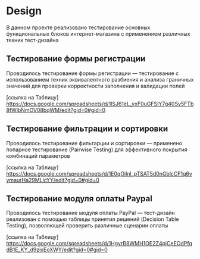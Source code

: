 # Design
В данном проекте реализовано тестирование основных функциональных блоков интернет-магазина с применением различных техник тест-дизайна

## Тестирование формы регистрации
Проводилось тестирование формы регистрации — тестирование с использованием техник эквивалентного разбиения и анализа граничных значений для проверки корректности заполнения и валидации полей

[ссылка на Таблицу]
https://docs.google.com/spreadsheets/d/1lSJ61eL_vxF0uGFSIY7g40Sy5FTb8fWlbNmOV08bqWM/edit?gid=0#gid=0

## Тестирование фильтрации и сортировки
Проводилось тестирование фильтарции и сортировки — применено попарное тестирование (Pairwise Testing) для эффективного покрытия комбинаций параметров

[ссылка на Таблицу]
https://docs.google.com/spreadsheets/d/1E0qOilnl_pTSAT5d0nGblcCF1q6vymaurHa29MLlcYY/edit?gid=0#gid=0

## Тестирование модуля оплаты Paypal
Проводилось тестирование модуля оплаты PayPal — тест-дизайн реализован с помощью таблицы принятия решений (Decision Table Testing), позволяющей проверить различные сценарии оплаты

[ссылка на Таблицу]
https://docs.google.com/spreadsheets/d/1HgyrB8WMH1OE2Z4pjCeEOdPfqdB1E_KY_d9zixEoXWY/edit?gid=0#gid=0

